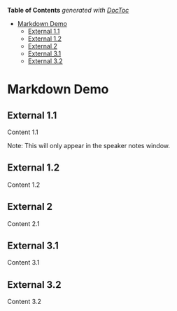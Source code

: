 <!-- START doctoc generated TOC please keep comment here to allow auto update -->
<!-- DON'T EDIT THIS SECTION, INSTEAD RE-RUN doctoc TO UPDATE -->
**Table of Contents**  *generated with [DocToc](https://github.com/thlorenz/doctoc)*

- [Markdown Demo](#markdown-demo)
  - [External 1.1](#external-11)
  - [External 1.2](#external-12)
  - [External 2](#external-2)
  - [External 3.1](#external-31)
  - [External 3.2](#external-32)

<!-- END doctoc generated TOC please keep comment here to allow auto update -->

# Markdown Demo



## External 1.1

Content 1.1

Note: This will only appear in the speaker notes window.


## External 1.2

Content 1.2



## External 2

Content 2.1



## External 3.1

Content 3.1


## External 3.2

Content 3.2
